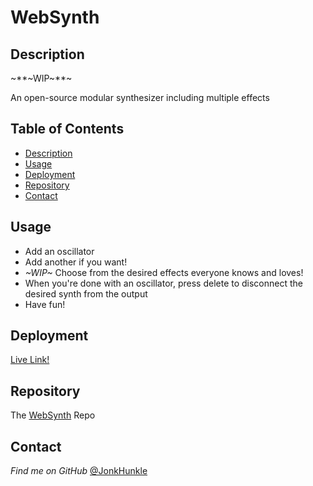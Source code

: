 # WebSynth

## Description

~**~WIP~**~

An open-source modular synthesizer including multiple effects

## Table of Contents
* [Description](#description)
* [Usage](#usage)
* [Deployment](#deployment)
* [Repository](#repository)
* [Contact](#contact)

## Usage

- Add an oscillator
- Add another if you want!
- *~WIP~* Choose from the desired effects everyone knows and loves!
- When you're done with an oscillator, press delete to disconnect the desired synth from the output
- Have fun!

## Deployment

[Live Link!](https://jonkhunkle.github.io/WebSynth/)


## Repository

The [WebSynth](https://github.com/JonkHunkle/WebSynth) Repo


## Contact

*Find me on GitHub* [@JonkHunkle](https://github.com/JonkHunkle)
